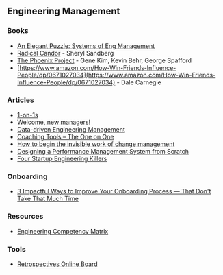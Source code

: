 ## Engineering Management

### Books

- [An Elegant Puzzle: Systems of Eng Management](https://lethain.com/elegant-puzzle/)
- [Radical Candor](https://www.radicalcandor.com/) - Sheryl Sandberg
- [The Phoenix Project](https://www.amazon.com/Phoenix-Project-DevOps-Helping-Business-ebook/dp/B078Y98RG8/) -  Gene Kim,  Kevin Behr, George Spafford
- [https://www.amazon.com/How-Win-Friends-Influence-People/dp/0671027034](https://www.amazon.com/How-Win-Friends-Influence-People/dp/0671027034) - Dale Carnegie

### Articles

- [1-on-1s](https://github.com/LappleApple/awesome-leading-and-managing/blob/master/One-on-Ones.md)
- [Welcome, new managers!](https://www.officevibe.com/complete-guide-new-manager)
- [Data-driven Engineering Management](https://www.gitprime.com/content/gitprime-data-driven-management.original.pdf)
- [Coaching Tools – The One on One](https://svpg.com/coaching-tools-the-one-on-one/)
- [How to begin the invisible work of change management](https://qz.com/work/1542486/change-management-advice-from-the-trenches/)
- [Designing a Performance Management System from Scratch](https://blog.gitprime.com/designing-performance-management-systems/)
- [Four Startup Engineering Killers](https://hackernoon.com/four-startup-engineering-killers-1fb5c498391d)

### Onboarding

- [3 Impactful Ways to Improve Your Onboarding Process — That Don't Take That Much Time](https://blog.coleadership.com/3-impactful-ways-to-improve-your-onboarding-process-that-dont-take-that-much-time/)

### Resources

- [Engineering Competency Matrix](https://docs.google.com/spreadsheets/d/131XZCEb8LoXqy79WWrhCX4sBnGhCM1nAIz4feFZJsEo/htmlview)

### Tools

- [Retrospectives Online Board](https://funretro.io)